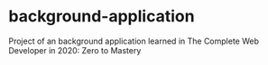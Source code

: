 # background-application
Project of an background application learned in The Complete Web Developer in 2020: Zero to Mastery
